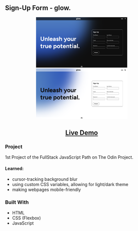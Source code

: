 ## Sign-Up Form - glow.

<p align="center">
  <img src="/readme-images/dark.png" width="300" alt="project pic">
  <img src="/readme-images/light.png" width="300" alt="project pic">
</p>
<h2 align="center">
<a href="https://baheerpayab.github.io/glow-sign-up/">Live Demo</a>
</h2>

### Project

1st Project of the FullStack JavaScript Path on The Odin Project. 

#### Learned:
- cursor-tracking background blur
- using custom CSS variables, allowing for light/dark theme
- making webpages mobile-friendly

### Built With

* HTML
* CSS (Flexbox)
* JavaScript